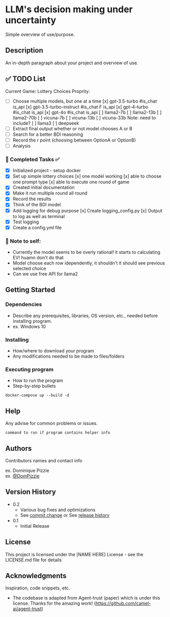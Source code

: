 # LLM's decision making under uncertainty

Simple overview of use/purpose.

## Description

An in-depth paragraph about your project and overview of use.


## ✅ TODO List
Current Game: Lottery Choices
Proprity:
- [ ] Choose multiple models, but one at a time
     [x] gpt-3.5-turbo             #is_chat       is_api
     [x] gpt-3.5-turbo-instruct    #is_chat F     is_api
     [x] gpt-4-turbo               #is_chat       is_api
     [x] gpt-4o                    #is_chat       is_api
     [ ] llama2-7b 
     [ ] llama2-13b
     [ ] llama2-70b
     [ ] vicuna-7b
     [ ] vicuna-13b
     [ ] vicuna-33b
     Note: need to include? 
     [ ] llama3
     [ ] deepseek
- [ ] Extract final output whether or not model chooses A or B 
- [ ] Search for a better BDI reasoning
- [ ] Record the r point (choosing between OptionA or OptionB)
- [ ] Analysis

### 🔹 Completed Tasks ✅
- [x] Initialized project - setup docker
- [x] Set up simple lottery choices
     [x] one model working
     [x] able to choose one prompt type
     [x] able to execute one round of game
- [x] Created initial documentation
- [x] Make it run multiple round all round
- [x] Record the results 
- [x] Think of the BDI model
- [x] Add logging for debug purpose
      [x] Create logging_config.py
      [x] Output to log as well as terminal
- [x] Test logging
- [x] Create a config.yml file 

### 🔹 Note to self:
- Currently the model seems to be overly rational! it starts to calculating EV! huamn don't do that
- Model choose each row idependently, it shouldn't it should see previous selected choice
- Can we use free API for llama2


## Getting Started

### Dependencies

* Describe any prerequisites, libraries, OS version, etc., needed before installing program.
* ex. Windows 10

### Installing

* How/where to download your program
* Any modifications needed to be made to files/folders

### Executing program

* How to run the program
* Step-by-step bullets
```
docker-compose up --build -d
```

## Help

Any advise for common problems or issues.
```
command to run if program contains helper info
```

## Authors

Contributors names and contact info

ex. Dominique Pizzie  
ex. [@DomPizzie](https://twitter.com/dompizzie)

## Version History

* 0.2
    * Various bug fixes and optimizations
    * See [commit change]() or See [release history]()
* 0.1
    * Initial Release

## License

This project is licensed under the [NAME HERE] License - see the LICENSE.md file for details

## Acknowledgments

Inspiration, code snippets, etc.
* The codebase is adapted from Agent-trust (paper) which is under this license. Thanks for the amazing work! (https://github.com/camel-ai/agent-trust)
<!-- * [awesome-readme](https://github.com/matiassingers/awesome-readme)
* [PurpleBooth](https://gist.github.com/PurpleBooth/109311bb0361f32d87a2)
* [dbader](https://github.com/dbader/readme-template)
* [zenorocha](https://gist.github.com/zenorocha/4526327)
* [fvcproductions](https://gist.github.com/fvcproductions/1bfc2d4aecb01a834b46) -->
<!-- docker-compose up --build -d
docker-compose down -->
